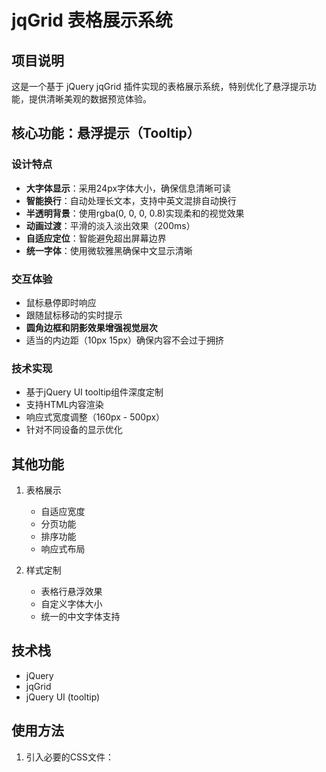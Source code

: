 # jqGrid 表格展示系统

## 项目说明
这是一个基于 jQuery jqGrid 插件实现的表格展示系统，特别优化了悬浮提示功能，提供清晰美观的数据预览体验。

## 核心功能：悬浮提示（Tooltip）
### 设计特点
- **大字体显示**：采用24px字体大小，确保信息清晰可读
- **智能换行**：自动处理长文本，支持中英文混排自动换行
- **半透明背景**：使用rgba(0, 0, 0, 0.8)实现柔和的视觉效果
- **动画过渡**：平滑的淡入淡出效果（200ms）
- **自适应定位**：智能避免超出屏幕边界
- **统一字体**：使用微软雅黑确保中文显示清晰

### 交互体验
- 鼠标悬停即时响应
- 跟随鼠标移动的实时提示
- **圆角边框和阴影效果增强视觉层次**
- 适当的内边距（10px 15px）确保内容不会过于拥挤

### 技术实现
- 基于jQuery UI tooltip组件深度定制
- 支持HTML内容渲染
- 响应式宽度调整（160px - 500px）
- 针对不同设备的显示优化

## 其他功能
1. 表格展示
   - 自适应宽度
   - 分页功能
   - 排序功能
   - 响应式布局

2. 样式定制
   - 表格行悬浮效果
   - 自定义字体大小
   - 统一的中文字体支持

## 技术栈
- jQuery
- jqGrid
- jQuery UI (tooltip)

## 使用方法
1. 引入必要的CSS文件：